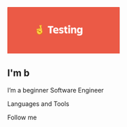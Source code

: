 ![Header](https://github.com/TatianaShamshurina/tatianashamshurina/blob/main/image/testing.png)

## I'm b

I’m a beginner Software Engineer

Languages and Tools

Follow me
